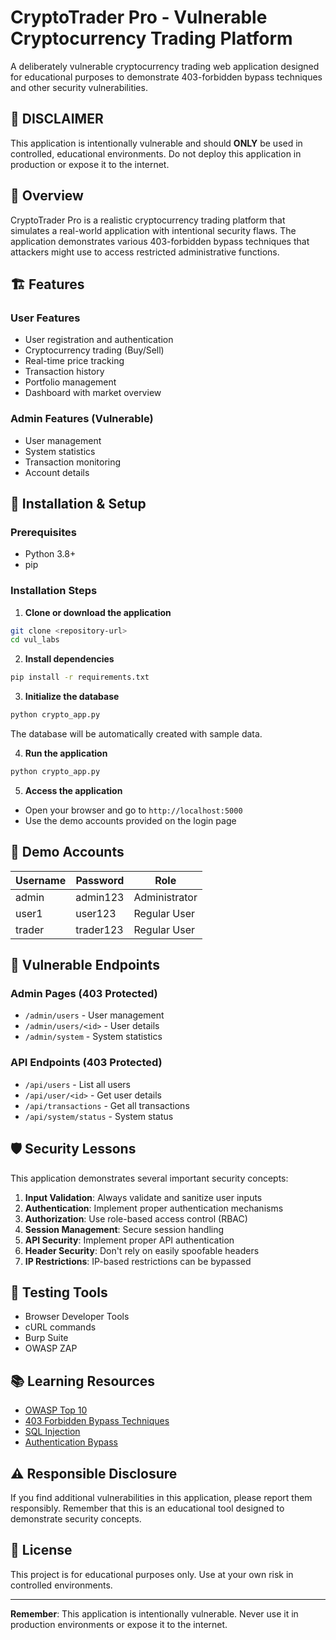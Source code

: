 # CryptoTrader Pro - Vulnerable Cryptocurrency Trading Platform

A deliberately vulnerable cryptocurrency trading web application designed for educational purposes to demonstrate 403-forbidden bypass techniques and other security vulnerabilities.

## 🚨 **DISCLAIMER**

This application is intentionally vulnerable and should **ONLY** be used in controlled, educational environments. Do not deploy this application in production or expose it to the internet.

## 🎯 Overview

CryptoTrader Pro is a realistic cryptocurrency trading platform that simulates a real-world application with intentional security flaws. The application demonstrates various 403-forbidden bypass techniques that attackers might use to access restricted administrative functions.

## 🏗️ Features

### User Features
- User registration and authentication
- Cryptocurrency trading (Buy/Sell)
- Real-time price tracking
- Transaction history
- Portfolio management
- Dashboard with market overview

### Admin Features (Vulnerable)
- User management
- System statistics
- Transaction monitoring
- Account details

## 🚀 Installation & Setup

### Prerequisites
- Python 3.8+
- pip

### Installation Steps

1. **Clone or download the application**
```bash
git clone <repository-url>
cd vul_labs
```

2. **Install dependencies**
```bash
pip install -r requirements.txt
```

3. **Initialize the database**
```bash
python crypto_app.py
```
The database will be automatically created with sample data.

4. **Run the application**
```bash
python crypto_app.py
```

5. **Access the application**
- Open your browser and go to `http://localhost:5000`
- Use the demo accounts provided on the login page

## 👥 Demo Accounts

| Username | Password | Role |
|----------|----------|------|
| admin | admin123 | Administrator |
| user1 | user123 | Regular User |
| trader | trader123 | Regular User |

## 🔧 Vulnerable Endpoints

### Admin Pages (403 Protected)
- `/admin/users` - User management
- `/admin/users/<id>` - User details
- `/admin/system` - System statistics

### API Endpoints (403 Protected)
- `/api/users` - List all users
- `/api/user/<id>` - Get user details
- `/api/transactions` - Get all transactions
- `/api/system/status` - System status

## 🛡️ Security Lessons

This application demonstrates several important security concepts:

1. **Input Validation**: Always validate and sanitize user inputs
2. **Authentication**: Implement proper authentication mechanisms
3. **Authorization**: Use role-based access control (RBAC)
4. **Session Management**: Secure session handling
5. **API Security**: Implement proper API authentication
6. **Header Security**: Don't rely on easily spoofable headers
7. **IP Restrictions**: IP-based restrictions can be bypassed

## 🧪 Testing Tools

- Browser Developer Tools
- cURL commands
- Burp Suite
- OWASP ZAP

## 📚 Learning Resources

- [OWASP Top 10](https://owasp.org/www-project-top-ten/)
- [403 Forbidden Bypass Techniques](https://owasp.org/www-project-web-security-testing-guide/latest/4-Web_Application_Security_Testing/05-Authorization_Testing/01-Testing_Directory_Traversal_File_Include)
- [SQL Injection](https://owasp.org/www-community/attacks/SQL_Injection)
- [Authentication Bypass](https://owasp.org/www-project-web-security-testing-guide/latest/4-Web_Application_Security_Testing/04-Authentication_Testing/01-Testing_Authentication)

## ⚠️ Responsible Disclosure

If you find additional vulnerabilities in this application, please report them responsibly. Remember that this is an educational tool designed to demonstrate security concepts.

## 📄 License

This project is for educational purposes only. Use at your own risk in controlled environments.

---

**Remember**: This application is intentionally vulnerable. Never use it in production environments or expose it to the internet. 